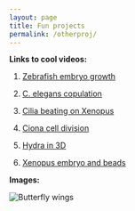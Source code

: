 ```yaml
---
layout: page
title: Fun projects
permalink: /otherproj/
---
```


**Links to cool videos:** 

1. [Zebrafish embryo growth](https://vimeo.com/331514590)

2. [C. elegans copulation](https://vimeo.com/331515115)

3. [Cilia beating on Xenopus](https://vimeo.com/331513807)

4. [Ciona cell division](https://vimeo.com/331514404)

5. [Hydra in 3D](https://vimeo.com/331514151)

6. [Xenopus embryo and beads](https://vimeo.com/331515496)

**Images:**

![Butterfly wings](/images/wing.png)

<!-- **Codes**

1. Fitting a NURBS surface on a grid of points.

2. Calculating surface properties for regular surfaces.  -->

<!-- Art. Quotes. Embryology. Other projects.  --> 

<!-- This is the base Jekyll theme. You can find out more info about customizing your Jekyll theme, as well as basic Jekyll usage documentation at [jekyllrb.com](https://jekyllrb.com/)

You can find the source code for Minima at GitHub:
[jekyll][jekyll-organization] /
[minima](https://github.com/jekyll/minima)

You can find the source code for Jekyll at GitHub:
[jekyll][jekyll-organization] /
[jekyll](https://github.com/jekyll/jekyll)


[jekyll-organization]: https://github.com/jekyll -->